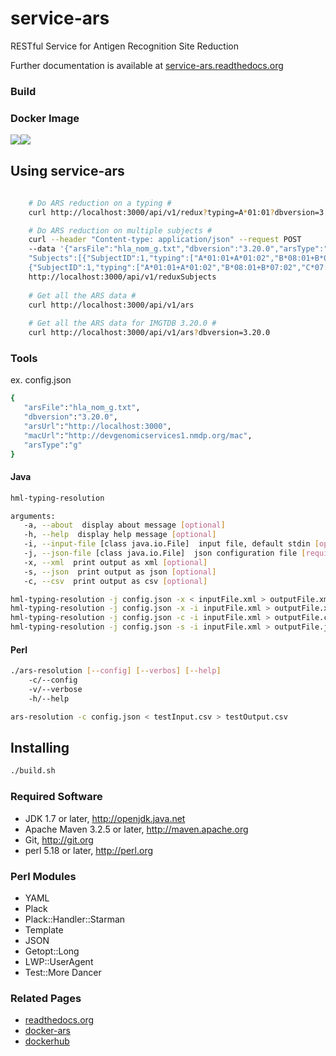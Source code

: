 # service-ars
RESTful Service for Antigen Recognition Site Reduction

Further documentation is available at [service-ars.readthedocs.org](http://search.maven.org/#search|ga|1|g%3A%22org.nmdp.ngs%22)

### Build

### Docker Image
[![](https://images.microbadger.com/badges/image/nmdpbioinformatics/docker-ars.svg)](http://microbadger.com/images/nmdpbioinformatics/docker-ars "Get your own image badge on microbadger.com")[![](https://images.microbadger.com/badges/version/nmdpbioinformatics/docker-ars.svg)](http://microbadger.com/images/nmdpbioinformatics/docker-ars "Get your own version badge on microbadger.com")



## Using service-ars

```bash
    
    # Do ARS reduction on a typing #
    curl http://localhost:3000/api/v1/redux?typing=A*01:01?dbversion=3.20

    # Do ARS reduction on multiple subjects # 
    curl --header "Content-type: application/json" --request POST 
    --data '{"arsFile":"hla_nom_g.txt","dbversion":"3.20.0","arsType":"G",
    "Subjects":[{"SubjectID":1,"typing":["A*01:01+A*01:02","B*08:01+B*07:02","C*07:01+C*07:01"]},
    {"SubjectID":1,"typing":["A*01:01+A*01:02","B*08:01+B*07:02","C*07:01+C*07:01"]}]}' 
    http://localhost:3000/api/v1/reduxSubjects
    
    # Get all the ARS data #
    curl http://localhost:3000/api/v1/ars
    
    # Get all the ARS data for IMGTDB 3.20.0 #
    curl http://localhost:3000/api/v1/ars?dbversion=3.20.0
```

### Tools

ex. config.json
```bash
{  
   "arsFile":"hla_nom_g.txt",
   "dbversion":"3.20.0",
   "arsUrl":"http://localhost:3000",
   "macUrl":"http://devgenomicservices1.nmdp.org/mac",
   "arsType":"g"
}
```


#### Java
```bash
hml-typing-resolution

arguments:
   -a, --about  display about message [optional]
   -h, --help  display help message [optional]
   -i, --input-file [class java.io.File]  input file, default stdin [optional]
   -j, --json-file [class java.io.File]  json configuration file [required]
   -x, --xml  print output as xml [optional]
   -s, --json  print output as json [optional]
   -c, --csv  print output as csv [optional]

```


```bash
hml-typing-resolution -j config.json -x < inputFile.xml > outputFile.xml
hml-typing-resolution -j config.json -x -i inputFile.xml > outputFile.xml
hml-typing-resolution -j config.json -c -i inputFile.xml > outputFile.csv
hml-typing-resolution -j config.json -s -i inputFile.xml > outputFile.json
```

#### Perl
```bash
./ars-resolution [--config] [--verbos] [--help]
    -c/--config
    -v/--verbose
    -h/--help
```


```bash
ars-resolution -c config.json < testInput.csv > testOutput.csv
```


## Installing

```bash
./build.sh
```

### Required Software

 * JDK 1.7 or later, http://openjdk.java.net
 * Apache Maven 3.2.5 or later, http://maven.apache.org
 * Git, http://git.org
 * perl 5.18 or later, http://perl.org

### Perl Modules

 * YAML 
 * Plack 
 * Plack::Handler::Starman 
 * Template 
 * JSON 
 * Getopt::Long 
 * LWP::UserAgent 
 * Test::More Dancer


### Related Pages

 * [readthedocs.org](http://search.maven.org/#search|ga|1|g%3A%22org.nmdp.ngs%22)
 * [docker-ars](http://search.maven.org/#search|ga|1|g%3A%22org.nmdp.ngs%22)
 * [dockerhub](http://search.maven.org/#search|ga|1|g%3A%22org.nmdp.ngs%22)


